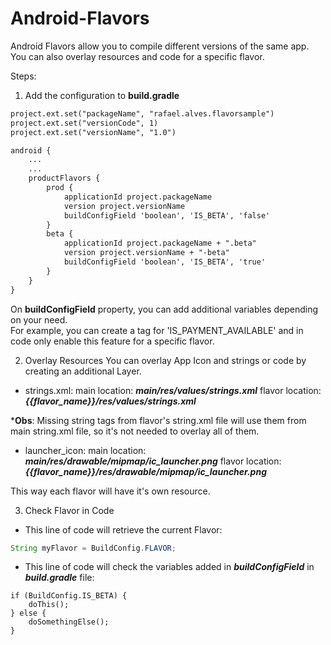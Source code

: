 # Android-Flavors
Android Flavors allow you to compile different versions of the same app. You can also overlay resources and code for a specific flavor.

Steps:  
1. Add the configuration to **build.gradle**

```xml
project.ext.set("packageName", "rafael.alves.flavorsample")
project.ext.set("versionCode", 1)
project.ext.set("versionName", "1.0")

android {
    ...
    ...
    productFlavors {
        prod {
            applicationId project.packageName
            version project.versionName
            buildConfigField 'boolean', 'IS_BETA', 'false'
        }
        beta {
            applicationId project.packageName + ".beta"
            version project.versionName + "-beta"
            buildConfigField 'boolean', 'IS_BETA', 'true'
        }
    }
}
```

On **buildConfigField** property, you can add additional variables depending on your need.  
For example, you can create a tag for 'IS_PAYMENT_AVAILABLE' and in code only enable this feature for a specific flavor.


2. Overlay Resources
You can overlay App Icon and strings or code by creating an additional Layer.
- strings.xml:
main location: _**main/res/values/strings.xml**_
flavor location: _**{{flavor_name}}/res/values/strings.xml**_

***Obs**: Missing string tags from flavor's string.xml file will use them from main string.xml file, so it's not needed to overlay all of them.

- launcher_icon:
main location: _**main/res/drawable/mipmap/ic_launcher.png**_
flavor location: _**{{flavor_name}}/res/drawable/mipmap/ic_launcher.png**_

This way each flavor will have it's own resource.

3. Check Flavor in Code

- This line of code will retrieve the current Flavor:
```java
String myFlavor = BuildConfig.FLAVOR;
```

- This line of code will check the variables added in _**buildConfigField**_ in _**build.gradle**_ file:
```java{
if (BuildConfig.IS_BETA) {
    doThis();
} else {
    doSomethingElse();
}
```
